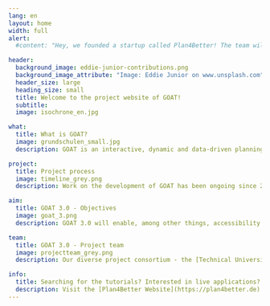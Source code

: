 ```yaml
---
lang: en
layout: home
width: full
alert:
  #content: "Hey, we founded a startup called Plan4Better! The team will continue to develop this open source project further. Part of the content is now managed on the new [Plan4Better website](https://plan4better.de/)."

header:
  background_image: eddie-junior-contributions.png
  background_image_attribute: "Image: Eddie Junior on www.unsplash.com"
  header_size: large
  heading_size: small
  title: Welcome to the project website of GOAT!
  subtitle:
  image: isochrone_en.jpg

what:
  title: What is GOAT?
  image: grundschulen_small.jpg
  description: GOAT is an interactive, dynamic and data-driven planning tool for accessibility planning. It is developed by an active community as an open source project. With GOAT, accessibility analyses can be calculated for different modes of transport. New functions and improvements are added on a regular basis. 

project:
  title: Project process
  image: timeline_grey.png
  description: Work on the development of GOAT has been ongoing since 2017. The biggest milestone so far was the release of version 1.0 and the founding of  [Plan4Better](https://plan4better.de) as core developer, as well as distributor of the software. Currently, numerous new features are being developed in a co-creative process as part of the 3-year project "GOAT 3.0" (mFUND funding line 2). 

aim:
  title: GOAT 3.0 - Objectives
  image: goat_3.png
  description: GOAT 3.0 will enable, among other things, accessibility analyses for public transport, the car as well as for on-demand transport and intermodal route chains (B+R, P+R). In addition, further indicators, such as a 15-minute city indicator, and analysis options for the planning of green and open spaces will be developed. The integration of additional spatial data sets and smart visualisation will complete the analysis options.

team:
  title: GOAT 3.0 - Project team
  image: projectteam_grey.png
  description: Our diverse project consortium - the [Technical University of Munich (TUM)]((https://www.mos.ed.tum.de/en/sv/homepage/)), the [Plan4Better GmbH (P4B)](https://plan4better.de/en/), the [Leibniz Institute of Ecological Urban and Regional Development Dresden (IÖR)](https://www.ioer.de/en/), the [Prof. Schaller UmweltConsult GmbH (PSU)](https://www.psu-schaller.de/?l=en) and the [Munich Transport and Tariff Association (MVV)](https://www.mvv-muenchen.de/en/index.html) - includes experts from accessibility planning, GIS development, green space planning, public transport expansion and much more. 

info: 
  title: Searching for the tutorials? Interested in live applications?
  description: Visit the [Plan4Better Website](https://plan4better.de)!
---
```

